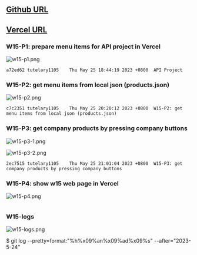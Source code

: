 ## [Github URL](https://github.com/tutelary1105/1112-1N-js-demo-211411011)

## [Vercel URL](https://1112-1-n-js-demo-211411011.vercel.app/)

### W15-P1: prepare menu items for API project in Vercel

![w15-p1.png](https://izfkkkxjvqncdvyzzpkv.supabase.co/storage/v1/object/public/demo-11/md_1N_img/w15-p1.png)

```
a72ed62 tutelary1105    Thu May 25 18:44:19 2023 +0800  API Project
```

### W15-P2: get menu items from local json (products.json)

![w15-p2.png](https://izfkkkxjvqncdvyzzpkv.supabase.co/storage/v1/object/public/demo-11/md_1N_img/w15-p2.png)

```
c7c2351 tutelary1105    Thu May 25 20:20:12 2023 +0800  W15-P2: get menu items from local json (products.json)
```

### W15-P3: get company products by pressing company buttons

![w15-p3-1.png](https://izfkkkxjvqncdvyzzpkv.supabase.co/storage/v1/object/public/demo-11/md_1N_img/w15-p3-1.png)

![w15-p3-2.png](https://izfkkkxjvqncdvyzzpkv.supabase.co/storage/v1/object/public/demo-11/md_1N_img/w15-p3-2.png)

```
2ec7515 tutelary1105    Thu May 25 21:01:04 2023 +0800  W15-P3: get company products by pressing company buttons
```

### W15-P4: show w15 web page in Vercel

![w15-p4.png](https://izfkkkxjvqncdvyzzpkv.supabase.co/storage/v1/object/public/demo-11/md_1N_img/w15-p4.png)

```

```

### W15-logs

![w15-logs.png](https://izfkkkxjvqncdvyzzpkv.supabase.co/storage/v1/object/public/demo-11/md_1N_img/w15-logs.png)

$ git log --pretty=format:"%h%x09%an%x09%ad%x09%s" --after="2023-5-24"

